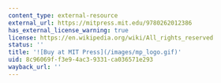 ```yaml
---
content_type: external-resource
external_url: https://mitpress.mit.edu/9780262012386
has_external_license_warning: true
license: https://en.wikipedia.org/wiki/All_rights_reserved
status: ''
title: '![Buy at MIT Press](/images/mp_logo.gif)'
uid: 8c96069f-f3e9-4ac3-9331-ca036571e293
wayback_url: ''
---
```

